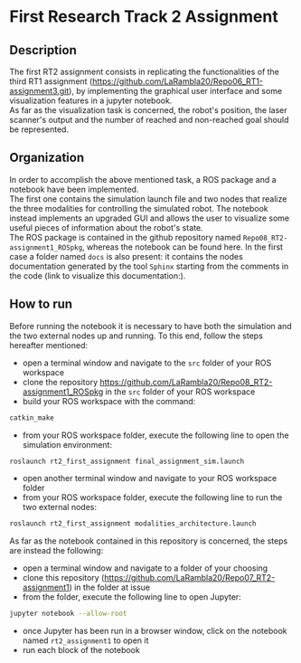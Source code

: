 # First Research Track 2 Assignment 
## Description
The first RT2 assignment consists in replicating the functionalities of the third RT1 assignment (https://github.com/LaRambla20/Repo06_RT1-assignment3.git), by implementing the graphical user interface and some visualization features in a jupyter notebook.  
As far as the visualization task is concerned, the robot's position, the laser scanner's output and the number of reached and non-reached goal should be represented.
## Organization
In order to accomplish the above mentioned task, a ROS package and a notebook have been implemented.  
The first one contains the simulation launch file and two nodes that realize the three modalities for controlling the simulated robot. The notebook instead implements an upgraded GUI and allows the user to visualize some useful pieces of information about the robot's state.  
The ROS package is contained in the github repository named `Repo08_RT2-assignment1_ROSpkg`, whereas the notebook can be found here. In the first case a folder named `docs` is also present: it contains the nodes documentation generated by the tool `Sphinx` starting from the comments in the code (link to visualize this documentation:).
## How to run
Before running the notebook it is necessary to have both the simulation and the two external nodes up and running. To this end, follow the steps hereafter mentioned:
* open a terminal window and navigate to the `src` folder of your ROS workspace
* clone the repository https://github.com/LaRambla20/Repo08_RT2-assignment1_ROSpkg in the `src` folder of your ROS workspace
* build your ROS workspace with the command:
```bash
catkin_make
```
* from your ROS workspace folder, execute the following line to open the simulation environment:
```bash
roslaunch rt2_first_assignment final_assignment_sim.launch
```
* open another terminal window and navigate to your ROS workspace folder
* from your ROS workspace folder, execute the following line to run the two external nodes:
```bash
roslaunch rt2_first_assignment modalities_architecture.launch
```
As far as the notebook contained in this repository is concerned, the steps are instead the following:
* open a terminal window and navigate to a folder of your choosing
* clone this repository (https://github.com/LaRambla20/Repo07_RT2-assignment1) in the folder at issue
* from the folder, execute the following line to open Jupyter:
```bash
jupyter notebook --allow-root
```
* once Jupyter has been run in a browser window, click on the notebook named `rt2_assignment1` to open it
* run each block of the notebook
